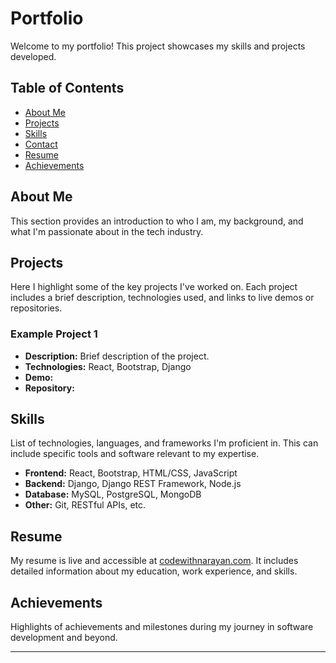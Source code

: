 # Portfolio

Welcome to my portfolio! This project showcases my skills and projects developed.

## Table of Contents
- [About Me](#about-me)
- [Projects](#projects)
- [Skills](#skills)
- [Contact](#contact)
- [Resume](#resume)
- [Achievements](#achievements)

## About Me
This section provides an introduction to who I am, my background, and what I'm passionate about in the tech industry.

## Projects
Here I highlight some of the key projects I've worked on. Each project includes a brief description, technologies used, and links to live demos or repositories.

### Example Project 1
- **Description:** Brief description of the project.
- **Technologies:** React, Bootstrap, Django
- **Demo:** 
- **Repository:**
  
## Skills
List of technologies, languages, and frameworks I'm proficient in. This can include specific tools and software relevant to my expertise.

- **Frontend:** React, Bootstrap, HTML/CSS, JavaScript
- **Backend:** Django, Django REST Framework, Node.js
- **Database:** MySQL, PostgreSQL, MongoDB
- **Other:** Git, RESTful APIs, etc.

## Resume
My resume is live and accessible at [codewithnarayan.com](https://codewithnarayan.com). It includes detailed information about my education, work experience, and skills.

## Achievements
Highlights of achievements and milestones during my journey in software development and beyond.

---
